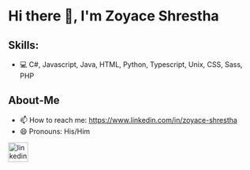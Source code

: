 # Hi there 👋, I'm Zoyace Shrestha 

## Skills:  
- 💻 C#, Javascript, Java, HTML, Python, Typescript, Unix, CSS, Sass, PHP

## About-Me 
- 📫 How to reach me: https://www.linkedin.com/in/zoyace-shrestha 
- 😄 Pronouns: His/Him 


[<img src='https://cdn.jsdelivr.net/npm/simple-icons@3.0.1/icons/linkedin.svg' alt='linkedin' height='40'>](https://www.linkedin.com/in/https://www.linkedin.com/in/zoyace-shrestha/)  



<!-- [![Zoyace's GitHub stats](https://github-readme-stats.vercel.app/api?username=zoyace-shrestha)](https://github.com/zoyace-shrestha/github-readme-stats) -->
<!--
**zoyace-shrestha/zoyace-shrestha** is a ✨ _special_ ✨ repository because its `README.md` (this file) appears on your GitHub profile.

Here are some ideas to get you started:

- 🔭 I’m currently working on ...
- 🌱 I’m currently learning ...
- 👯 I’m looking to collaborate on ...
- 🤔 I’m looking for help with ...
- 💬 Ask me about ...
- 📫 How to reach me: ...
- 😄 Pronouns: ...
- ⚡ Fun fact: ...
-->
